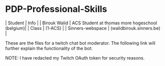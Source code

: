 # PDP-Professional-Skills

| Student | Info |
| Birouk Walid | ACS Student at thomas more hogeschool (belgium)|
| Class | (1-ACS) |
| Sinners-webspace | (walidbirouk.sinners.be) |


These are the files for a twitch chat bot moderator.
The following link will further explain the functionality of the bot:




NOTE: I have redacted my Twitch OAuth token for security reasons.
